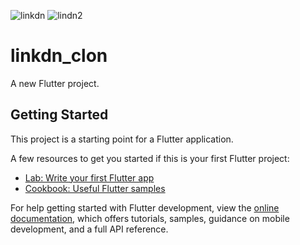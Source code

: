 ![linkdn](https://github.com/gutengboi/Linkdn_clone/assets/34478644/4a04913b-3a57-47c9-b2b5-8fd15ebc2430)
![lindn2](https://github.com/gutengboi/Linkdn_clone/assets/34478644/1adbe8e8-3633-4f2b-8c59-7151d2db6b4d)


# linkdn_clon

A new Flutter project.

## Getting Started

This project is a starting point for a Flutter application.

A few resources to get you started if this is your first Flutter project:

- [Lab: Write your first Flutter app](https://docs.flutter.dev/get-started/codelab)
- [Cookbook: Useful Flutter samples](https://docs.flutter.dev/cookbook)

For help getting started with Flutter development, view the
[online documentation](https://docs.flutter.dev/), which offers tutorials,
samples, guidance on mobile development, and a full API reference.
